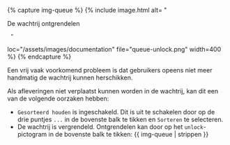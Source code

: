 {% capture img-queue %} {% include image.html alt= "

De wachtrij ontgrendelen

     "

loc="/assets/images/documentation" file="queue-unlock.png" width=400 %} {%
endcapture %}

Een vrij vaak voorkomend probleem is dat gebruikers opeens niet meer handmatig
de wachtrij kunnen herschikken.

Als afleveringen niet verplaatst kunnen worden in de wachtrij, kan dit een van
de volgende oorzaken hebben:

- `Gesorteerd houden` is ingeschakeld. Dit is uit te schakelen door op de drie
puntjes `...` in de bovenste balk te tikken en `Sorteren` te selecteren.
- De wachtrij is vergrendeld. Ontgrendelen kan door op het `unlock`-pictogram in
de bovenste balk te tikken: {{ img-queue | strippen }}
